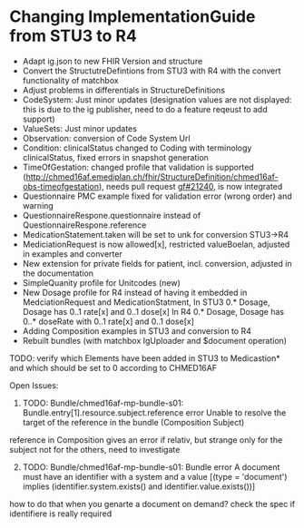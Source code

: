 # Changing ImplementationGuide from STU3 to R4
- Adapt ig.json to new FHIR Version and structure
- Convert the StructutreDefintions from STU3 with R4 with the convert functionality of matchbox
- Adjust problems in differentials in StructureDefinitions 
- CodeSystem: Just minor updates (designation values are not displayed: this is due to the ig publisher, need to do a feature reqeust to add support) 
- ValueSets: Just minor updates
- Observation:  conversion of Code System Url
- Condition: clinicalStatus changed to Coding with terminology clinicalStatus, fixed errors in snapshot generation
- TimeOfGestation: changed profile that validation is supported (http://chmed16af.emediplan.ch/fhir/StructureDefinition/chmed16af-obs-timeofgestation), needs pull request [gf#21240](https://github.com/hapifhir/org.hl7.fhir.core/pull/21), is now integrated
- Questionnaire PMC example fixed for validation error (wrong order) and warning
- QuestionnaireRespone.questionnaire instead of QuestionnaireRespone.reference
- MedicationStatement.taken will be set to unk for conversion STU3->R4
- MediciationRequest is now allowed[x], restricted valueBoelan, adjusted in examples and converter
- New extension for private fields for patient, incl. conversion, adjusted in the documentation 
- SimpleQuanity profile for Unitcodes (new)
- New Dosage profile for R4 instead of having it embedded in MedciationRequest and MedicationStatment, 
  In STU3 0.* Dosage, Dosage has 0..1 rate[x] and 0..1 dose[x]
  In R4 0.* Dosage, Dosage has 0..* doseRate with 0..1 rate[x] and  0..1 dose[x]
- Adding Composition examples in STU3 and conversion to R4
- Rebuilt bundles (with matchbox IgUploader and $document operation)

TODO: verify which Elements have been added in STU3 to Medicastion* and which should be set to 0 according to CHMED16AF


Open Issues:

1. TODO: Bundle/chmed16af-mp-bundle-s01: Bundle.entry[1].resource.subject.reference	error	Unable to resolve the target of the reference in the bundle (Composition Subject)

reference in Composition gives an error if relativ, but strange only for the subject not for the others, need to investigate

2. TODO: Bundle/chmed16af-mp-bundle-s01: Bundle	error	A document must have an identifier with a system and a value [(type = 'document') implies (identifier.system.exists() and identifier.value.exists())]

how to do that when you genarte a document on demand? check the spec if identifiere is really required